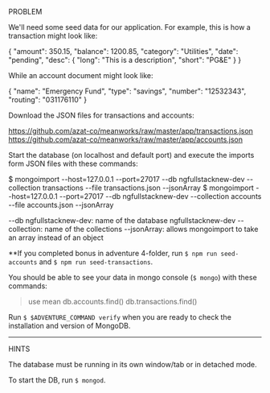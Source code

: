 PROBLEM

We'll need some seed data for our application. For example, this is how a transaction might look like:

{
	"amount": 350.15,
	"balance": 1200.85,
	"category": "Utilities",
	"date": "pending",
	"desc": {
		"long": "This is a description",
		"short": "PG&E"
	}
}

While an account document might look like:

{
  "name": "Emergency Fund",
  "type": "savings",
  "number": "12532343",
  "routing": "031176110"
}

Download the JSON files for transactions and accounts:

https://github.com/azat-co/meanworks/raw/master/app/transactions.json
https://github.com/azat-co/meanworks/raw/master/app/accounts.json

Start the database (on localhost and default port) and execute the imports form JSON files with these commands:

$ mongoimport  --host=127.0.0.1 --port=27017 --db ngfullstacknew-dev --collection transactions --file transactions.json --jsonArray
$ mongoimport  --host=127.0.0.1 --port=27017 --db ngfullstacknew-dev --collection accounts --file accounts.json --jsonArray

--db ngfullstacknew-dev: name of the database ngfullstacknew-dev
--collection: name of the collections
--jsonArray: allows mongoimport to take an array instead of an object

**If you completed bonus in adventure 4-folder, run `$ npm run seed-accounts` and `$ npm run seed-transactions`.

You should be able to see your data in mongo console (`$ mongo`) with these commands:

> use mean
> db.accounts.find()
> db.transactions.find()

Run `$ $ADVENTURE_COMMAND verify` when you are ready to check the installation and version of MongoDB.

---

HINTS

The database must be running in its own window/tab or in detached mode.

To start the DB, run `$ mongod`.
